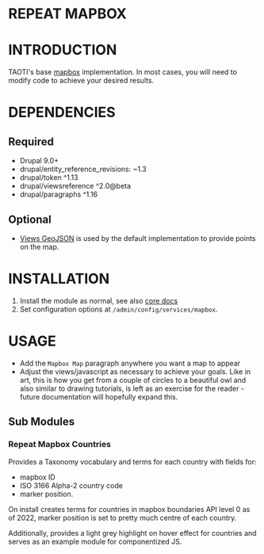 # REPEAT MAPBOX

# INTRODUCTION

TAOTI's base [mapbox](https://mapbox.com) implementation. In most cases, you will need to
modify code to achieve your desired results.

# DEPENDENCIES

## Required

- Drupal 9.0+
- drupal/entity_reference_revisions: ~1.3
- drupal/token ^1.13
- drupal/viewsreference ^2.0@beta
- drupal/paragraphs ^1.16

## Optional

- [Views GeoJSON](https://drupal.org/project/views_geojson) is used by the default
implementation to provide points on the map.

# INSTALLATION

1. Install the module as normal, see also
   [core docs](https://www.drupal.org/documentation/install/modules-themes/modules-8)
2. Set configuration options at `/admin/config/services/mapbox`.


# USAGE

- Add the `Mapbox Map` paragraph anywhere you want a map to appear
- Adjust the views/javascript as necessary to achieve your goals. Like in art, this is how
you get from a couple of circles to a beautiful owl and also similar to drawing tutorials,
is left as an exercise for the reader - future documentation will hopefully expand this.

## Sub Modules

### Repeat Mapbox Countries
Provides a Taxonomy vocabulary and terms for each country with fields for:
- mapbox ID
- ISO 3166 Alpha-2 country code
- marker position.

On install creates terms for countries in mapbox boundaries API level 0 as of 2022, marker
position is set to pretty much centre of each country.

Additionally, provides a light grey highlight on hover effect for countries and serves as an
example module for componentized JS.
